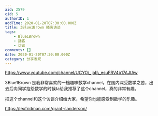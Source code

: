 ```yaml
---
aid: 2579
cid: 5
authorID: 1
addTime: 2020-01-20T07:30:00.000Z
title: 3Blue1Brown 播客访谈
tags:
    - Blue1Brown
    - 播客
    - 访谈
comments: []
date: 2020-01-20T07:30:00.000Z
category: 分享发现
---
```


https://www.youtube.com/channel/UCYO\_jab\_esuFRV4b17AJtAw

3Blue1Brown 是我非常喜欢的一档趣味数学channel，在国内深受数学之苦，出去后向同学抱怨数学的时候ta给我推荐了这个channel，真的非常有趣。

把这个channel和这个访谈介绍给大家，希望你也能感受到数学的乐趣。

https://lexfridman.com/grant-sanderson/
